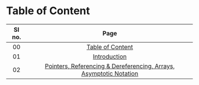 # Table of Content

| Sl no. | Page |
|:------:|:------:|
| 00 | [Table of Content](./00_table_of_content.md) |
| 01 | [Introduction](./01_introduction.md) |
| 02 | [Pointers, Referencing & Dereferencing, Arrays, Asymptotic Notation](./02_revision.md) |

